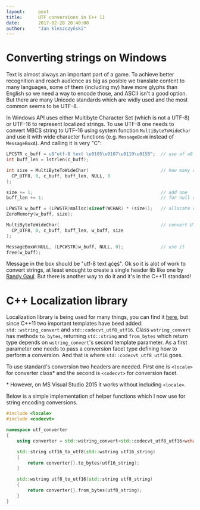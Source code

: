 ```yaml
---
layout:     post
title:      UTF conversions in C++ 11
date:       2017-02-28 20:40:00
author:     "Jan kleszczyński"
---
```

# Converting strings on Windows
Text is almost always an important part of a game. To achieve better recognition and reach audience as big as posible we translate
content to many languages, some of them (including my) have more glyphs than English so we need a way to encode those,
and ASCII isn't a good option. But there are many Unicode standards which are widly used and the most common seems to be UTF-8. 

In Windows API uses either Multibyte Character Set (which is not a UTF-8) or UTF-16 to represent localized strings.
To use UTF-8 one needs to convert MBCS string to UTF-16 using system function `MultiByteToWideChar` and use it with wide character functions
(e.g. `MessageBoxW` instead of `MessageBoxA`). And calling it is very "C":

```C++
LPCSTR c_buff = u8"utf-8 text \u0105\u0107\u0119\u015B";  // use of u8 literal to force utf8 encoding 
int buff_len = lstrlen(c_buff);

int size = MultiByteToWideChar(                           // how many wide chars we need
  CP_UTF8, 0, c_buff, buff_len, NULL, 0
);

size += 1;                                                // add one
buff_len += 1;                                            // for null char

LPWSTR w_buff = (LPWSTR)malloc(sizeof(WCHAR) * (size));   // allocate wide char buffer
ZeroMemory(w_buff, size);

MultiByteToWideChar(                                      // convert UTF-8 to UTF-16
  CP_UTF8, 0, c_buff, buff_len, w_buff, size
);

MessageBoxW(NULL, (LPCWSTR)w_buff, NULL, 0);              // use it
free(w_buff);
```
Message in the box should be "utf-8 text ąćęś". Ok so it is alot of work to convert strings, at least enought to create a single
header lib like one by [Randy Gaul](http://www.randygaul.net/2017/02/23/game-localization-and-utf-8/).
But there is another way to do it and it's in the C++11 standard!

# C++ Localization library
Localization library is being used for many things, you can find it [here](http://en.cppreference.com/w/cpp/locale),
but since C++11 two important templates have beed added: `std::wstring_convert` and `std::codecvt_utf8_utf16`.
Class `wstring_convert` has methods `to_bytes`, returning `std::string` and `from_bytes` which return type depends
on `wstring_convert`'s second template parameter.
As a first parameter one needs to pass a conversion facet type defining how to perform a conversion. And that is where 
`std::codecvt_utf8_utf16` goes.

To use standard's conversion two headers are needed. First one is `<locale>` for converter class* and the second
is `<codecvt>` for conversion facet.

\* However, on MS Visual Studio 2015 it works without including `<locale>`.

Below is a simple implementation of helper functions which I now use for string encoding conversions.

```c++
#include <locale>
#include <codecvt>

namespace utf_converter
{       
	using converter = std::wstring_convert<std::codecvt_utf8_utf16<wchar_t>, wchar_t>;

	std::string utf16_to_utf8(std::wstring utf16_string)
	{
		return converter{}.to_bytes(utf16_string);
	}

	std::wstring utf8_to_utf16(std::string utf8_string)
	{
		return converter{}.from_bytes(utf8_string);
	}
}
```
